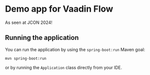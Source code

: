 # Demo app for Vaadin Flow

As seen at JCON 2024!


## Running the application

You can run the application by using the `spring-boot:run` Maven goal:

```
mvn spring-boot:run
```

or by running the `Application` class directly from your IDE.